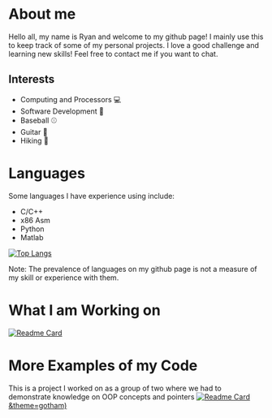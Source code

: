 # About me
Hello all, my name is Ryan and welcome to my github page! I mainly use this to keep track of some of my personal projects. I love a good challenge and learning new skills! Feel free to contact me if you want to chat.

## Interests
- Computing and Processors :computer:
- Software Development :file_folder:
-  Baseball :baseball:
- Guitar :guitar:
- Hiking :evergreen_tree:
# Languages
Some languages I have experience using include:
- C/C++
- x86 Asm
- Python
- Matlab 

[![Top Langs](https://github-readme-stats.vercel.app/api/top-langs/?username=Dawg4321&layout=compact&theme=gotham)](https://github.com/Dawg4321/github-readme-stats)

Note: The prevalence of languages on my github page is not a measure of my skill or experience with them.
# What I am Working on 
[![Readme Card](https://github-readme-stats.vercel.app/api/pin/?username=Dawg4321&repo=neural_network_template&theme=gotham)](https://github.com/Dawg4321/neural_network_template)
# More Examples of my Code
This is a project I worked on as a group of two where we had to demonstrate knowledge on OOP concepts and pointers
[![Readme Card](https://github-readme-stats.vercel.app/api/pin/?username=Pieloaf&repo=DealDone)&theme=gotham)](https://github.com/Pieloaf/DealDone)
